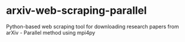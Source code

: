 # arxiv-web-scraping-parallel
Python-based web scraping tool for downloading research papers from arXiv - Parallel method using mpi4py
